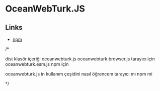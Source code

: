 # OceanWebTurk.JS

## Links
 - [npm](https://www.npmjs.com/package/oceanwebturk.js)


 /*

dist klasör içeriği
oceanwebturk.js
oceanwebturk.browser.js tarayıcı için
oceanwebturk.esm.js npm için

oceanwebturk.js in kullanım çeşidini nasıl öğrencem tarayıcı mı npm mi

 */